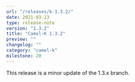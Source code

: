 ```yaml
---
url: "/releases/k-1.3.2/"
date: 2021-03-23
type: release-note
version: "1.3.2"
title: "Camel-K 1.3.2"
preview: ""
changelog: ""
category: "camel-k"
milestone: 20
---
```


This release is a minor update of the 1.3.x branch.
